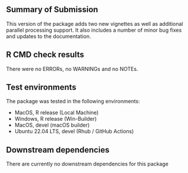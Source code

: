 ## Summary of Submission

This version of the package adds two new vignettes as well as additional parallel processing support. It also includes a number of minor bug fixes and updates to the documentation.


## R CMD check results

There were no ERRORs, no WARNINGs and no NOTEs.


## Test environments

The package was tested in the following environments:

- MacOS, R release (Local Machine)
- Windows, R release (Win-Builder)
- MacOS, devel (macOS builder)
- Ubuntu 22.04 LTS, devel (Rhub / GitHub Actions)


## Downstream dependencies

There are currently no downstream dependencies for this package
